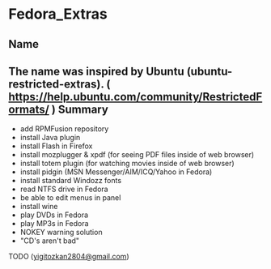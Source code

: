 Fedora_Extras
=============
Name
-----
The name was inspired by Ubuntu (ubuntu-restricted-extras). ( <a href="https://help.ubuntu.com/community/RestrictedFormats/">https://help.ubuntu.com/community/RestrictedFormats/</a> )
Summary
---------
* add RPMFusion repository
* install Java plugin
* install Flash in Firefox
* install mozplugger & xpdf (for seeing PDF files inside of web browser)
* install totem plugin (for watching movies inside of web browser)
* install pidgin (MSN Messenger/AIM/ICQ/Yahoo in Fedora)
* install standard Windozz fonts
* read NTFS drive in Fedora
* be able to edit menus in panel
* install wine
* play DVDs in Fedora
* play MP3s in Fedora
* NOKEY warning solution
* "CD's aren't bad"

TODO
(yigitozkan2804@gmail.com)

